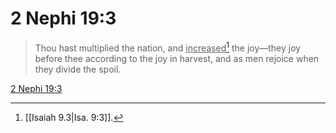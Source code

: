 # 2 Nephi 19:3

> Thou hast multiplied the nation, and <u>increased</u>[^a] the joy—they joy before thee according to the joy in harvest, and as men rejoice when they divide the spoil.

[2 Nephi 19:3](https://www.churchofjesuschrist.org/study/scriptures/bofm/2-ne/19?lang=eng&id=p3#p3)


[^a]: [[Isaiah 9.3|Isa. 9:3]].  
